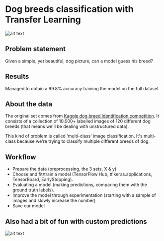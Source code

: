 # Dog breeds classification with Transfer Learning

![alt text](https://www.repstatic.it/content/nazionale/img/2019/05/20/185502875-3c9b91ad-866a-44b6-9872-0fda39be6070.jpg)

## Problem statement

Given a simple, yet beautiful, dog picture, can a model guess his breed?

## Results

Managed to obtain a 99.8% accuracy training the model on the full dataset

## About the data

The original set comes from [Kaggle dog breed identification competition](https://www.kaggle.com/c/dog-breed-identification/overview). It consists of a collection of 10,000+ labelled images of 120 different dog breeds (that means we'll be dealing with unstructured data).

This kind of problem is called 'multi-class' image classification. It's multi-class because we're trying to classify multiple different breeds of dog.

## Workflow

* Prepare the data (preprocessing, the 3 sets, X & y)
* Choose and fit/train a model (TensorFlow Hub, tf.keras.applications, TensorBoard, EarlyStopping).
* Evaluating a model (making predictions, comparing them with the ground truth labels).
* Improve the model through experimentation (starting with a sample of images and slowly increase the number)
* Save our model

## Also had a bit of fun with custom predictions

![alt text](https://github.com/lamb-does-code/dog-breeds-classification/blob/main/images/custom_preds.png)
